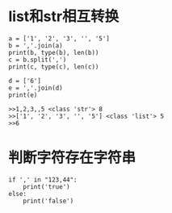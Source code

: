 <!--
 * @Author: joker.zhang
 * @Date: 2020-07-21 17:34:07
 * @LastEditors: joker.zhang
 * @LastEditTime: 2020-07-21 17:41:53
 * @Description: For Automation
--> 

# list和str相互转换
```
a = ['1', '2', '3', '', '5']
b = ','.join(a)
print(b, type(b), len(b))
c = b.split(',')
print(c, type(c), len(c))

d = ['6']
e = ','.join(d)
print(e)
```
```
>>1,2,3,,5 <class 'str'> 8
>>['1', '2', '3', '', '5'] <class 'list'> 5
>>6
```

# 判断字符存在字符串
```
if ',' in "123,44":
    print('true')
else:
    print('false')
```
